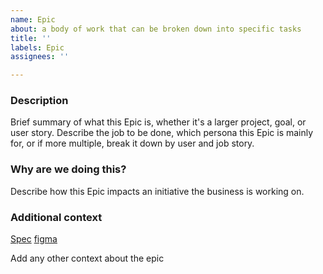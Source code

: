 ```yaml
---
name: Epic
about: a body of work that can be broken down into specific tasks
title: ''
labels: Epic
assignees: ''

---
```


### Description
Brief summary of what this Epic is, whether it's a larger project, goal, or user story. Describe the job to be done, which persona this Epic is mainly for, or if more multiple, break it down by user and job story.

### Why are we doing this?
Describe how this Epic impacts an initiative the business is working on.

### Additional context
[Spec](LINK_TO_SPEC)
[figma](LINK_TO_DESIGNS)

Add any other context about the epic
